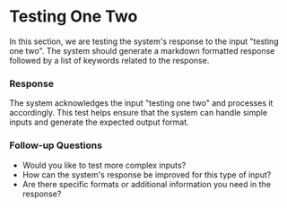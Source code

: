 # Testing One Two

In this section, we are testing the system's response to the input "testing one two". The system should generate a markdown formatted response followed by a list of keywords related to the response.

### Response

The system acknowledges the input "testing one two" and processes it accordingly. This test helps ensure that the system can handle simple inputs and generate the expected output format.

### Follow-up Questions

- Would you like to test more complex inputs?
- How can the system's response be improved for this type of input?
- Are there specific formats or additional information you need in the response?

